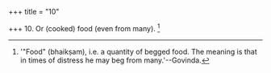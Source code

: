 +++
title = "10"

+++
10. Or (cooked) food (even from many). [^7] 


[^7]:  '"Food" (bhaikṣam), i.e. a quantity of begged food. The meaning is that in times of distress he may beg from many.'--Govinda.

